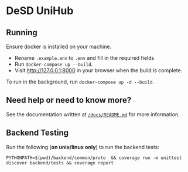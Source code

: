 # DeSD UniHub

## Running

Ensure docker is installed on your machine.

- Rename `.example.env` to `.env` and fill in the required fields
- Run `docker-compose up --build`.
- Visit http://127.0.0.1:8000 in your browser when the build is complete.

To run in the background, run `docker-compose up -d --build`.

## Need help or need to know more?

See the documentation written at [`/docs/README.md`](/docs) for more information.

## Backend Testing

Run the following (**on unix/linux only**) to run the backend tests:

```shell
PYTHONPATH=$(pwd)/backend/common/proto  && coverage run -m unittest discover backend/tests && coverage report
```

